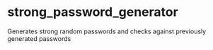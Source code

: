 # strong_password_generator
Generates strong random passwords and checks against previously generated passwords
